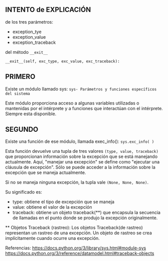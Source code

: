 
INTENTO de EXPLICACIÓN
----------------------
de los tres parámetros:
 * exception_tye
 * exception_value
 * exception_traceback

del método `__exit__`

`__exit__(self, exc_type, exc_value, exc_traceback):`

PRIMERO
--------
Existe un módulo llamado sys: `sys- Parámetros y funciones específicos del sistema`

Este módulo proporciona acceso a algunas variables utilizadas o mantenidas por el intérprete y a funciones que interactúan con el intérprete. Siempre esta disponible.


SEGUNDO
-------
Existe una función de ese módulo, llamada exec_info(): `sys.exc_info( )`

Esta función devuelve una tupla de tres valores `(type, value, traceback)` que proporcionan información sobre la excepción que se está manejando actualmente. Aquí, "manejar una excepción" se define como "ejecutar una cláusula de excepción". Sólo se puede acceder a la información sobre la excepción que se maneja actualmente.

Si no se maneja ninguna excepción, la tupla vale `(None, None, None)`.

Su significado es: 
 * type: obtiene el tipo de excepción que se maneja
 * value: obtiene el valor de la excepción
 * traceback: obtiene un objeto traceback(**) que encapsula la secuencia de llamadas en el punto
   donde se produjo la excepción originalmente.


** Objetos Traceback (rastreo): Los objetos Traceback(de rastreo) representan un rastreo de una excepción. Un objeto de rastreo se crea implícitamente cuando ocurre una excepción. 

Referencias:
https://docs.python.org/3/library/sys.html#module-sys
https://docs.python.org/3/reference/datamodel.html#traceback-objects
